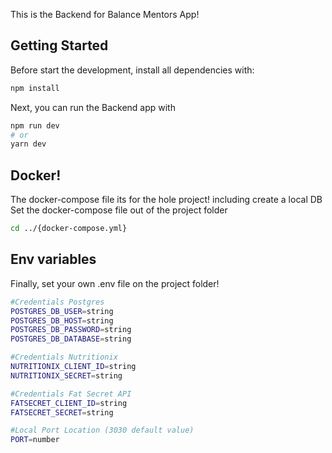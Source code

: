 This is the Backend for Balance Mentors App!

## Getting Started

Before start the development, install all dependencies with:

```bash
npm install
```

Next, you can run the Backend app with

```bash
npm run dev
# or
yarn dev
```

## Docker!

The docker-compose file its for the hole project! including create a local DB
Set the docker-compose file out of the project folder

```bash
cd ../{docker-compose.yml}
```

## Env variables

Finally, set your own .env file on the project folder!

```bash
#Credentials Postgres
POSTGRES_DB_USER=string
POSTGRES_DB_HOST=string
POSTGRES_DB_PASSWORD=string
POSTGRES_DB_DATABASE=string

#Credentials Nutritionix
NUTRITIONIX_CLIENT_ID=string
NUTRITIONIX_SECRET=string

#Credentials Fat Secret API
FATSECRET_CLIENT_ID=string
FATSECRET_SECRET=string

#Local Port Location (3030 default value)
PORT=number
```
